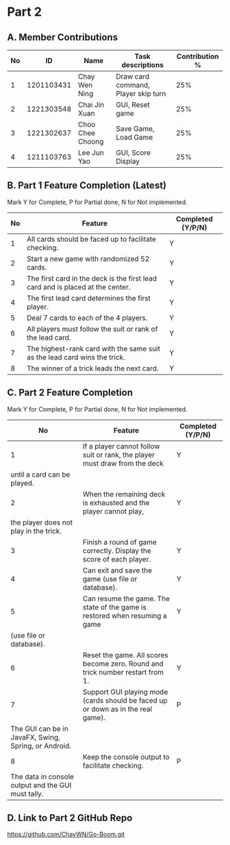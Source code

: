 # Part 2

## A. Member Contributions

No | ID         | Name             | Task descriptions                   | Contribution %
-- | ---------- | ---------------- | ----------------------------------- | --------------
1  | 1201103431 | Chay Wen Ning    | Draw card command, Player skip turn | 25%
2  | 1221303548 | Chai Jin Xuan    | GUI, Reset game                     | 25%
3  | 1221302637 | Choo Chee Choong | Save Game, Load Game                | 25%
4  | 1211103763 | Lee Jun Yao      | GUI, Score Display                  | 25%


## B. Part 1 Feature Completion (Latest)

Mark Y for Complete, P for Partial done, N for Not implemented.

No | Feature                                                                         | Completed (Y/P/N)
-- | ------------------------------------------------------------------------------- | -----------------
1  | All cards should be faced up to facilitate checking.                            | Y
2  | Start a new game with randomized 52 cards.                                      | Y
3  | The first card in the deck is the first lead card and is placed at the center.  | Y
4  | The first lead card determines the first player.                                | Y
5  | Deal 7 cards to each of the 4 players.                                          | Y
6  | All players must follow the suit or rank of the lead card.                      | Y
7  | The highest-rank card with the same suit as the lead card wins the trick.       | Y
8  | The winner of a trick leads the next card.                                      | Y


## C. Part 2 Feature Completion

Mark Y for Complete, P for Partial done, N for Not implemented.

No | Feature                                                                          | Completed (Y/P/N)
-- | -------------------------------------------------------------------------------- | -----------------
1  | If a player cannot follow suit or rank, the player must draw from the deck       | Y
   | until a card can be played.                                                      |
2  | When the remaining deck is exhausted and the player cannot play,                 | Y
   | the player does not play in the trick.                                           |
3  | Finish a round of game correctly. Display the score of each player.              | Y
4  | Can exit and save the game (use file or database).                               | Y
5  | Can resume the game. The state of the game is restored when resuming a game      | Y
   | (use file or database).                                                          |
6  | Reset the game. All scores become zero. Round and trick number restart from 1.   | Y
7  | Support GUI playing mode (cards should be faced up or down as in the real game). | P
   | The GUI can be in JavaFX, Swing, Spring, or Android.                             |
8  | Keep the console output to facilitate checking.                                  | P
   | The data in console output and the GUI must tally.                               |


## D. Link to Part 2 GitHub Repo

https://github.com/ChayWN/Go-Boom.git


